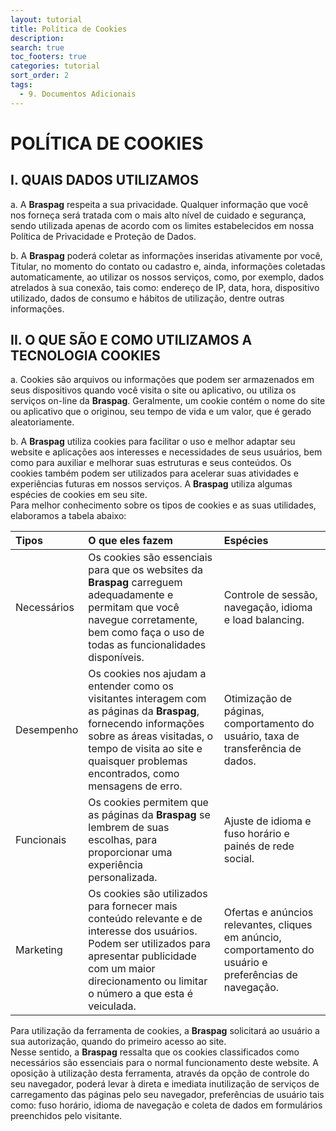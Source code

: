 ```yaml
---
layout: tutorial
title: Política de Cookies
description:
search: true
toc_footers: true
categories: tutorial
sort_order: 2
tags:
  - 9. Documentos Adicionais
---
```


# POLÍTICA DE COOKIES

## I. QUAIS DADOS UTILIZAMOS

a. A **Braspag** respeita a sua privacidade. Qualquer informação que você nos forneça será tratada com o mais alto nível de cuidado e segurança, 
sendo utilizada apenas de acordo com os limites estabelecidos em nossa Política de Privacidade e Proteção de Dados.

b. A **Braspag** poderá coletar as informações inseridas ativamente por você, Titular, no momento do contato ou cadastro e, ainda, informações coletadas automaticamente, ao utilizar os nossos serviços, como, por exemplo, dados atrelados à sua conexão, tais como: endereço de IP, data, hora, dispositivo utilizado, dados de consumo e hábitos de utilização, dentre outras informações.

## II. O QUE SÃO E COMO UTILIZAMOS A TECNOLOGIA COOKIES

a. Cookies são arquivos ou informações que podem ser armazenados em seus dispositivos quando você visita o site ou aplicativo, ou utiliza os serviços on-line da **Braspag**. 
Geralmente, um cookie contém o nome do site ou aplicativo que o originou, seu tempo de vida e um valor, que é gerado aleatoriamente. 

b. A **Braspag** utiliza cookies para facilitar o uso e melhor adaptar seu website e aplicações aos interesses e necessidades de seus usuários, bem como para auxiliar e melhorar suas estruturas e seus conteúdos. Os cookies também podem ser utilizados para acelerar suas atividades e experiências futuras em nossos serviços. A **Braspag** utiliza algumas espécies de cookies em seu site. 
<br/>Para melhor conhecimento sobre os tipos de cookies e as suas utilidades, elaboramos a tabela abaixo:

|Tipos|O que eles fazem| Espécies|
|:-|:-|:-|
|Necessários|Os cookies são essenciais para que os websites da **Braspag** carreguem adequadamente e permitam que você navegue corretamente, bem como faça o uso de todas as funcionalidades disponíveis.|Controle de sessão, navegação, idioma e load balancing.|
|Desempenho|Os cookies nos ajudam a entender como os visitantes interagem com as páginas da **Braspag**, fornecendo informações sobre as áreas visitadas, o tempo de visita ao site e quaisquer problemas encontrados, como mensagens de erro.|Otimização de páginas, comportamento do usuário, taxa de transferência de dados.|
|Funcionais|Os cookies permitem que as páginas da **Braspag** se lembrem de suas escolhas, para proporcionar uma experiência personalizada.|Ajuste de idioma e fuso horário e painés de rede social.|
|Marketing|Os cookies são utilizados para fornecer mais conteúdo relevante e de interesse dos usuários. Podem ser utilizados para apresentar publicidade com um maior direcionamento ou limitar o número a que esta é veiculada.|Ofertas e anúncios relevantes, cliques em anúncio, comportamento do usuário e preferências de navegação.|

Para utilização da ferramenta de cookies, a **Braspag** solicitará ao usuário a sua autorização, quando do primeiro acesso ao site.
<br/>Nesse sentido, a **Braspag** ressalta que os cookies classificados como necessários são essenciais para o normal funcionamento deste website. A oposição à utilização desta ferramenta, através da opção de controle do seu navegador, poderá levar à direta e imediata inutilização de serviços de carregamento das páginas pelo seu navegador, preferências de usuário tais como: fuso horário, idioma de navegação e coleta de dados em formulários preenchidos pelo visitante.
